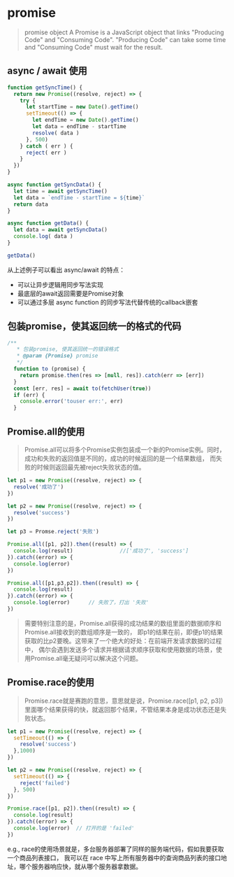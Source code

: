 # promise

> promise object
> A Promise is a JavaScript object that links "Producing Code" and "Consuming Code".
> "Producing Code" can take some time and "Consuming Code" must wait for the result.

## async / await 使用
```javascript
function getSyncTime() {
  return new Promise((resolve, reject) => {
    try {
      let startTime = new Date().getTime()
      setTimeout(() => {
        let endTime = new Date().getTime()
        let data = endTime - startTime
        resolve( data )
      }, 500)
    } catch ( err ) {
      reject( err )
    }
  })
}

async function getSyncData() {
  let time = await getSyncTime()
  let data = `endTime - startTime = ${time}`
  return data
}

async function getData() {
  let data = await getSyncData()
  console.log( data )
}

getData()
```
从上述例子可以看出 async/await 的特点：
- 可以让异步逻辑用同步写法实现
- 最底层的await返回需要是Promise对象
- 可以通过多层 async function 的同步写法代替传统的callback嵌套

## 包装promise，使其返回统一的格式的代码

```javascript
/**
   * 包装promise, 使其返回统一的错误格式
   * @param {Promise} promise
   */
  function to (promise) {
    return promise.then(res => [null, res]).catch(err => [err])
  }
  const [err, res] = await to(fetchUser(true))
  if (err) {
    console.error('touser err:', err)
  }
```

## Promise.all的使用
>Promise.all可以将多个Promise实例包装成一个新的Promise实例。同时，成功和失败的返回值是不同的，成功的时候返回的是一个结果数组，
> 而失败的时候则返回最先被reject失败状态的值。

```javascript
let p1 = new Promise((resolve, reject) => {
  resolve('成功了')
})

let p2 = new Promise((resolve, reject) => {
  resolve('success')
})

let p3 = Promse.reject('失败')

Promise.all([p1, p2]).then((result) => {
  console.log(result)               //['成功了', 'success']
}).catch((error) => {
  console.log(error)
})

Promise.all([p1,p3,p2]).then((result) => {
  console.log(result)
}).catch((error) => {
  console.log(error)      // 失败了，打出 '失败'
})

```
> 需要特别注意的是，Promise.all获得的成功结果的数组里面的数据顺序和Promise.all接收到的数组顺序是一致的，
> 即p1的结果在前，即便p1的结果获取的比p2要晚。这带来了一个绝大的好处：在前端开发请求数据的过程中，
> 偶尔会遇到发送多个请求并根据请求顺序获取和使用数据的场景，使用Promise.all毫无疑问可以解决这个问题。

## Promise.race的使用
> Promise.race就是赛跑的意思，意思就是说，Promise.race([p1, p2, p3])里面哪个结果获得的快，就返回那个结果，不管结果本身是成功状态还是失败状态。
```javascript
let p1 = new Promise((resolve, reject) => {
  setTimeout(() => {
    resolve('success')
  },1000)
})

let p2 = new Promise((resolve, reject) => {
  setTimeout(() => {
    reject('failed')
  }, 500)
})

Promise.race([p1, p2]).then((result) => {
  console.log(result)
}).catch((error) => {
  console.log(error)  // 打开的是 'failed'
})
```
e.g., race的使用场景就是，多台服务器部署了同样的服务端代码，假如我要获取一个商品列表接口，
我可以在 race 中写上所有服务器中的查询商品列表的接口地址，哪个服务器响应快，就从哪个服务器拿数据。
